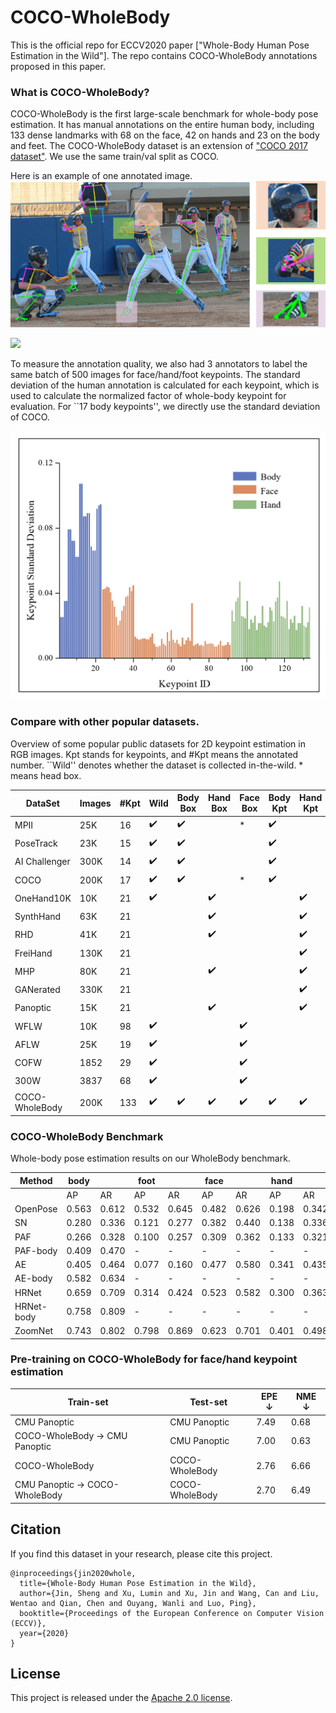# COCO-WholeBody

This is the official repo for ECCV2020 paper ["Whole-Body Human Pose Estimation in the Wild"]. 
The repo contains COCO-WholeBody annotations proposed in this paper.

### What is COCO-WholeBody? 

COCO-WholeBody is the first large-scale benchmark for whole-body pose estimation. 
It has manual annotations on the entire human body, including 133 dense landmarks with 68 on the face, 42 on hands and 23 on the body and feet.
The COCO-WholeBody dataset is an extension of ["COCO 2017 dataset"](https://cocodataset.org/#keypoints-2017). We use the same train/val split as COCO.

Here is an example of one annotated image.
<img src="imgs/Fig1_example.png">

<img src="imgs/Fig3_anno.png">

To measure the annotation quality, we also had 3 annotators to label the same batch of 500 images for face/hand/foot keypoints. 
The standard deviation of the human annotation is calculated for each keypoint, which is used to calculate the normalized factor of whole-body keypoint for evaluation. 
For ``17 body keypoints'', we directly use the standard deviation of COCO.

<img src="imgs/Fig4_dev.png">

### Compare with other popular datasets.

Overview of some popular public datasets for 2D keypoint estimation in RGB images. 
Kpt stands for keypoints, and \#Kpt means the annotated number. 
``Wild'' denotes whether the dataset is collected in-the-wild. * means head box.

|DataSet | Images | \#Kpt | Wild |  Body Box  |    Hand Box   |    Face Box  |   Body Kpt  |    Hand  Kpt  |   Face Kpt | Total|
|-------- | -------- | -------- | -------- | --------  |  --------  |  -------- | -------- | --------  | -------- | --------|
| MPII      | 25K | 16 | ✔️ |  ✔️ |   | * | ✔️|    | | 40K |
| PoseTrack | 23K | 15 | ✔️ | ✔️|   | | ✔️ | |   | 150K  |
|AI Challenger          |  300K | 14 | ✔️ | ✔️  |   |  | ✔️ |    |  | 700K  |
|COCO    | 200K | 17  | ✔️ | ✔️  |   | * | ✔️ |    |  | 250K |
|OneHand10K  | 10K | 21 |✔️  |    | ✔️ | |  | ✔️ | | - |
|SynthHand | 63K |  21 |  |    | ✔️ | |  | ✔️ | | - |
|RHD | 41K |  21 |  |    | ✔️ | |  | ✔️ | | -|
|FreiHand   | 130K | 21 |  |    |  | |  | ✔️ | | - |
|MHP  | 80K | 21  |  |    | ✔️ | |  | ✔️ | | - |
|GANerated | 330K | 21 |   |   |    | |  | ✔️ | | -|
|Panoptic | 15K | 21 |  |   |  ✔️ | |  | ✔️ | | - |
|WFLW | 10K  |  98 | ✔️  |   |   | ✔️ | |    | ✔️ | - |
|AFLW  | 25K  | 19 | ✔️  |   |   | ✔️ | |    | ✔️ | - |
|COFW | 1852 | 29 | ✔️  |   |   | ✔️ | |    | ✔️ | - |
|300W  | 3837 | 68 | ✔️ |   |   | ✔️ | | | ✔️ | -     |
COCO-WholeBody | 200K | 133 | ✔️  | ✔️ | ✔️   |✔️  |  ✔️ | ✔️ | ✔️ | 250K  |


### COCO-WholeBody Benchmark

Whole-body pose estimation results on our WholeBody benchmark.

|Method    |  body |       | foot  |       | face  |       |  hand |       | whole |       |
|----------| ------| ----- | ----- | ----- | ----- | ----- | ----- | ----- | ----- | ----- | 
|          |  AP   | AR    | AP    | AR    |  AP   | AR    | AP    | AR    | AP    | AR    |
|OpenPose  | 0.563 | 0.612 | 0.532 | 0.645 | 0.482 | 0.626 | 0.198 | 0.342 | 0.338 | 0.449 |
|SN        | 0.280 | 0.336 | 0.121 | 0.277 | 0.382 | 0.440 | 0.138 | 0.336 | 0.161 | 0.209 |
|PAF       | 0.266 | 0.328 | 0.100 | 0.257 | 0.309 | 0.362 | 0.133 | 0.321 | 0.141 | 0.185 |
|PAF-body  | 0.409 | 0.470 |   -   |   -   |   -   |   -   |   -   |   -   |   -   |   -   |
|AE        | 0.405 | 0.464 | 0.077 | 0.160 | 0.477 | 0.580 | 0.341 | 0.435 | 0.274 | 0.350 |
|AE-body   | 0.582 | 0.634 |   -   |   -   |   -   |   -   |   -   |   -   |   -   |   -   |
|HRNet     | 0.659 | 0.709 | 0.314 | 0.424 | 0.523 | 0.582 | 0.300 | 0.363 | 0.432 | 0.520 |
|HRNet-body| 0.758 | 0.809 |   -   |   -   |   -   |   -   |   -   |   -   |   -   |   -   |
|ZoomNet   | 0.743 | 0.802 | 0.798 | 0.869 | 0.623 | 0.701 | 0.401 | 0.498 | 0.541 | 0.658 |


### Pre-training on COCO-WholeBody for face/hand keypoint estimation



|Train-set | Test-set | EPE ↓| NME ↓ |
|--------| ------| ----- | ----- |
|CMU Panoptic | CMU Panoptic | 7.49 | 0.68 |
|COCO-WholeBody → CMU Panoptic | CMU Panoptic | 7.00 |  0.63  |
|COCO-WholeBody | COCO-WholeBody  | 2.76 | 6.66 |
| CMU Panoptic → COCO-WholeBody | COCO-WholeBody  | 2.70 | 6.49 |


## Citation

If you find this dataset in your research, please cite this project.

```
@inproceedings{jin2020whole,
  title={Whole-Body Human Pose Estimation in the Wild},
  author={Jin, Sheng and Xu, Lumin and Xu, Jin and Wang, Can and Liu, Wentao and Qian, Chen and Ouyang, Wanli and Luo, Ping},
  booktitle={Proceedings of the European Conference on Computer Vision (ECCV)},    
  year={2020}
}
```

## License

This project is released under the [Apache 2.0 license](LICENSE).




